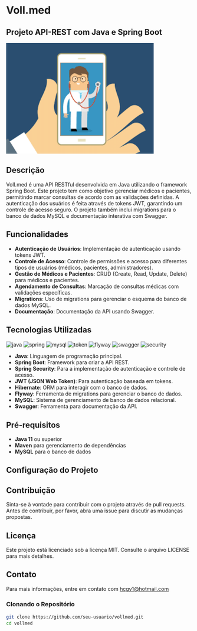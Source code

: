 <h1>Voll.med</h1> 

<h2>Projeto API-REST com Java e Spring Boot</h2>

<img width="400" height="300" src= "images/voll.med.png"> 

## Descrição

Voll.med é uma API RESTful desenvolvida em Java utilizando o framework Spring Boot. Este projeto tem como objetivo gerenciar médicos e pacientes, permitindo marcar consultas de acordo com as validações definidas. A autenticação dos usuários é feita através de tokens JWT, garantindo um controle de acesso seguro. O projeto também inclui migrations para o banco de dados MySQL e documentação interativa com Swagger.

## Funcionalidades

- **Autenticação de Usuários**: Implementação de autenticação usando tokens JWT.
- **Controle de Acesso**: Controle de permissões e acesso para diferentes tipos de usuários (médicos, pacientes, administradores).
- **Gestão de Médicos e Pacientes**: CRUD (Create, Read, Update, Delete) para médicos e pacientes.
- **Agendamento de Consultas**: Marcação de consultas médicas com validações específicas.
- **Migrations**: Uso de migrations para gerenciar o esquema do banco de dados MySQL.
- **Documentação**: Documentação da API usando Swagger.

## Tecnologias Utilizadas

<img align = "center" alt= "java" src = "https://img.shields.io/badge/Java-ED8B00?style=for-the-badge&logo=openjdk&logoColor=white">
<img align = "center" alt= "spring" src = "https://img.shields.io/badge/Spring-6DB33F?style=for-the-badge&logo=spring&logoColor=white">
<img align = "center" alt= "mysql" src = "https://img.shields.io/badge/MySQL-00000F?style=for-the-badge&logo=mysql&logoColor=white">
<img align = "center" alt= "token" src = "https://img.shields.io/badge/json%20web%20tokens-323330?style=for-the-badge&logo=json-web-tokens&logoColor=pink">
<img align = "center" alt= "flyway" src = "https://img.shields.io/badge/Flyway-CC0200.svg?style=for-the-badge&logo=Flyway&logoColor=white">
<img align = "center" alt= "swagger" src = "https://img.shields.io/badge/Swagger-85EA2D.svg?style=for-the-badge&logo=Swagger&logoColor=black">
<img align = "center" alt= "security" src = "https://img.shields.io/badge/Spring%20Security-6DB33F.svg?style=for-the-badge&logo=Spring-Security&logoColor=white">


- **Java**: Linguagem de programação principal.
- **Spring Boot**: Framework para criar a API REST.
- **Spring Security**: Para a implementação de autenticação e controle de acesso.
- **JWT (JSON Web Token)**: Para autenticação baseada em tokens.
- **Hibernate**: ORM para interagir com o banco de dados.
- **Flyway**: Ferramenta de migrations para gerenciar o banco de dados.
- **MySQL**: Sistema de gerenciamento de banco de dados relacional.
- **Swagger**: Ferramenta para documentação da API.

## Pré-requisitos

- **Java 11** ou superior
- **Maven** para gerenciamento de dependências
- **MySQL** para o banco de dados

## Configuração do Projeto

## Contribuição
Sinta-se à vontade para contribuir com o projeto através de pull requests. Antes de contribuir, por favor, abra uma issue para discutir as mudanças propostas.

## Licença
Este projeto está licenciado sob a licença MIT. Consulte o arquivo LICENSE para mais detalhes.

## Contato
Para mais informações, entre em contato com hcgv1@hotmail.com

### Clonando o Repositório

```bash
git clone https://github.com/seu-usuario/vollmed.git
cd vollmed
